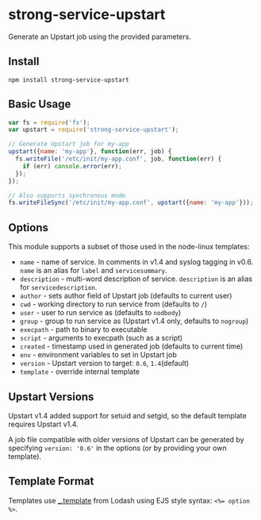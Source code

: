 # strong-service-upstart

Generate an Upstart job using the provided parameters.

## Install

`npm install strong-service-upstart`

## Basic Usage

```js
var fs = require('fs');
var upstart = require('strong-service-upstart');

// Generate Upstart job for my-app
upstart({name: 'my-app'}, function(err, job) {
  fs.writeFile('/etc/init/my-app.conf', job, function(err) {
    if (err) console.error(err);
  });
});

// Also supports synchronous mode
fs.writeFileSync('/etc/init/my-app.conf', upstart({name: 'my-app'}));
```

## Options

This module supports a subset of those used in the node-linux templates:

 * `name` - name of service. In comments in v1.4 and syslog tagging in v0.6.
   `name` is an alias for `label` and `servicesummary`.
 * `description` - multi-word description of service. `description` is an
   alias for `servicedescription`.
 * `author` - sets author field of Upstart job (defaults to current user)
 * `cwd` - working directory to run service from (defaults to `/`)
 * `user` - user to run service as (defaults to `nodbody`)
 * `group` - group to run service as (Upstart v1.4 only, defaults to `nogroup`)
 * `execpath` - path to binary to executable
 * `script` - arguments to execpath (such as a script)
 * `created` - timestamp used in generated job (defaults to current time)
 * `env` - environment variables to set in Upstart job
 * `version` - Upstart version to target: `0.6`, `1.4`(default)
 * `template` - override internal template

## Upstart Versions

Upstart v1.4 added support for setuid and setgid, so the default template
requires Upstart v1.4.

A job file compatible with older versions of Upstart can be generated by
specifying `version: '0.6'` in the options (or by providing your own template).

## Template Format

Templates use [_.template](http://lodash.com/docs#template) from Lodash using
EJS style syntax: `<%= option %>`.
